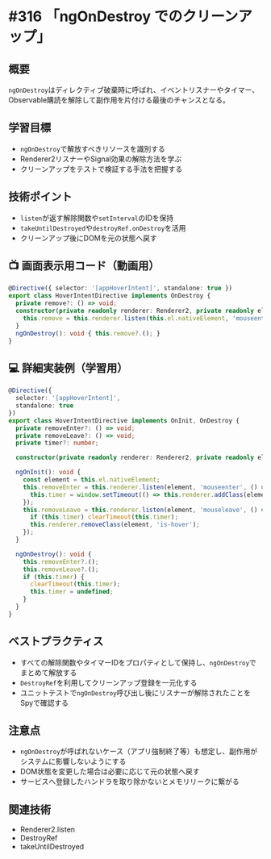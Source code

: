 # #316 「ngOnDestroy でのクリーンアップ」

## 概要
`ngOnDestroy`はディレクティブ破棄時に呼ばれ、イベントリスナーやタイマー、Observable購読を解除して副作用を片付ける最後のチャンスとなる。

## 学習目標
- `ngOnDestroy`で解放すべきリソースを識別する
- Renderer2リスナーやSignal効果の解除方法を学ぶ
- クリーンアップをテストで検証する手法を把握する

## 技術ポイント
- `listen`が返す解除関数や`setInterval`のIDを保持
- `takeUntilDestroyed`や`destroyRef.onDestroy`を活用
- クリーンアップ後にDOMを元の状態へ戻す

## 📺 画面表示用コード（動画用）
```typescript
@Directive({ selector: '[appHoverIntent]', standalone: true })
export class HoverIntentDirective implements OnDestroy {
  private remove?: () => void;
  constructor(private readonly renderer: Renderer2, private readonly el: ElementRef<HTMLElement>) {
    this.remove = this.renderer.listen(this.el.nativeElement, 'mouseenter', () => {});
  }
  ngOnDestroy(): void { this.remove?.(); }
}
```

## 💻 詳細実装例（学習用）
```typescript
@Directive({
  selector: '[appHoverIntent]',
  standalone: true
})
export class HoverIntentDirective implements OnInit, OnDestroy {
  private removeEnter?: () => void;
  private removeLeave?: () => void;
  private timer?: number;

  constructor(private readonly renderer: Renderer2, private readonly el: ElementRef<HTMLElement>) {}

  ngOnInit(): void {
    const element = this.el.nativeElement;
    this.removeEnter = this.renderer.listen(element, 'mouseenter', () => {
      this.timer = window.setTimeout(() => this.renderer.addClass(element, 'is-hover'), 150);
    });
    this.removeLeave = this.renderer.listen(element, 'mouseleave', () => {
      if (this.timer) clearTimeout(this.timer);
      this.renderer.removeClass(element, 'is-hover');
    });
  }

  ngOnDestroy(): void {
    this.removeEnter?.();
    this.removeLeave?.();
    if (this.timer) {
      clearTimeout(this.timer);
      this.timer = undefined;
    }
  }
}
```

## ベストプラクティス
- すべての解除関数やタイマーIDをプロパティとして保持し、`ngOnDestroy`でまとめて解放する
- `DestroyRef`を利用してクリーンアップ登録を一元化する
- ユニットテストで`ngOnDestroy`呼び出し後にリスナーが解除されたことをSpyで確認する

## 注意点
- `ngOnDestroy`が呼ばれないケース（アプリ強制終了等）も想定し、副作用がシステムに影響しないようにする
- DOM状態を変更した場合は必要に応じて元の状態へ戻す
- サービスへ登録したハンドラを取り除かないとメモリリークに繋がる

## 関連技術
- Renderer2.listen
- DestroyRef
- takeUntilDestroyed
